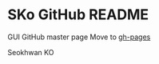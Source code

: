 # SKo GitHub README


GUI GitHub master page
Move to [gh-pages]("https://github.com/SokannKO/GUI/tree/gh-pages")


Seokhwan KO


